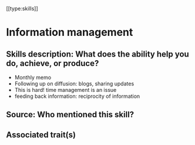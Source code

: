 [[type:skills]]

# Information management

## Skills description: What does the ability help you do, achieve, or produce?

- Monthly memo  
- Following up on diffusion: blogs, sharing updates  
- This is hard! time management is an issue  
- feeding back information: reciprocity of information

## Source: Who mentioned this skill?

## Associated trait(s)
  


## 
   


##